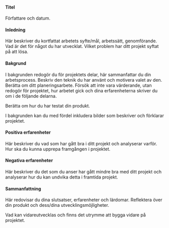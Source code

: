 #### Titel

Författare och datum.

#### Inledning

Här beskriver du kortfattat arbetets syfte/mål, arbetssätt, genomförande.
 Vad är det för något du har utvecklat. Vilket problem har ditt projekt syftat på att lösa.

#### Bakgrund

I bakgrunden redogör du för projektets delar, här sammanfattar du din arbetsprocess. Beskriv den teknik du har använt och motivera valet av den.
 Berätta om ditt planeringsarbete.
 Försök att inte vara värderande, utan redogör för projektet, hur arbetet gick och dina erfarenheterna skriver du om i de följande delarna.

Berätta om hur du har testat din produkt.

I bakgrunden kan du med fördel inkludera bilder som beskriver och förklarar projektet.

#### Positiva erfarenheter

Här beskriver du vad som har gått bra i ditt projekt och analyserar varför.
 Hur ska du kunna upprepa framgången i projektet.

#### Negativa erfarenheter

Här beskriver du det som du anser har gått mindre bra med ditt projekt och analyserar hur du kan undvika detta i framtida projekt.

#### Sammanfattning

Här redovisar du dina slutsatser, erfarenheter och lärdomar. Reflektera över din produkt och dess/dina utvecklingsmöjligheter.

Vad kan vidareutvecklas och finns det utrymme att bygga vidare på projektet.
